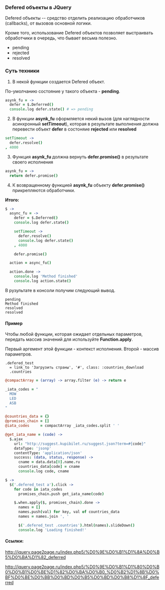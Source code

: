 ### Defered объекты в JQuery

Defered объекты -- средство отделить реализацию обработчиков (callbacks), от вызовов основной логики.

Кроме того, использование Defered объектов позволяет выстраивать обработчики в очередь, что бывает весьма полезно.

- pending
- rejected
- resolved

### Суть техники

1) В некой функции создается Defered объект.

По-умолчанию состояние у такого объекта - **pending**.

```coffeescript
asynk_fu = ->
  defer = $.Deferred()
  console.log defer.state() # => pending
```

2) В функции **asynk_fu** оформляется некий вызов (для наглядности асинхронный **setTimeout**), которая в результате выполнения должна перевести объект **defer** в состоняие **rejected** или **resolved**

```coffeescript
setTimeout ->
  defer.resolve()
, 4000
```

3) Функция **asynk_fu** должна вернуть **defer.promise()** в результате своего исполнения

```coffeescript
asynk_fu = ->
  return defer.promise()
```

4) К возвращенному функцией **asynk_fu** объекту **defer.promise()** прикрепляются обработчики.

**Итого:**

```coffeescript
$ ->
  async_fu = ->
    defer = $.Deferred()
    console.log defer.state()

    setTimeout ->
      defer.resolve()
      console.log defer.state()
    , 4000

    defer.promise()

  action = async_fu()

  action.done ->
    console.log 'Method finished'
    console.log action.state()
```

В рузультате в консоли получим следующий вывод.

```
pending
Method finished
resolved
resolved
```

#### Пример

Чтобы любой функции, которая ожидает отдельных параметров, передать массив значений для используйте **Function.apply**.

Первый аргемент этой функции - контекст исполнения. Второй - массив параметров.


```haml
.defered_test
  = link_to 'Загрузить страны', '#', class: :countries_download
  .countries
```

```coffeescript
@compactArray = (array) -> array.filter (e) -> return e

_iata_codes = "
  MOW
  LED
  ASB
"

@countries_data = {}
@promises_chain = []
@iata_codes     = compactArray _iata_codes.split ' '

@get_iata_name = (code) ->
  $.ajax
    url: "http://suggest.kupibilet.ru/suggest.json?term=#{code}"
    dataType: 'jsonp'
    contentType: 'application/json'
    success: (data, status, response) ->
      cname = data.data[0].name.ru
      countries_data[code] = cname
      console.log code, cname

$ ->
  $('.defered_test a').click ->
    for code in iata_codes
      promises_chain.push get_iata_name(code)

    $.when.apply($, promises_chain).done ->
      names = []
      names.push(val) for key, val of countries_data
      names = names.join ', '

      $('.defered_test .countries').html(names).slideDown()
      console.log 'Loading finished!'      
```

#### Ссылки:

http://jquery.page2page.ru/index.php5/%D0%9E%D0%B1%D1%8A%D0%B5%D0%BA%D1%82_deferred

http://jquery.page2page.ru/index.php5/%D0%9E%D0%B1%D1%80%D0%B0%D0%B1%D0%BE%D1%82%D0%BA%D0%B0_%D0%B2%D1%8B%D0%BF%D0%BE%D0%BB%D0%BD%D0%B5%D0%BD%D0%B8%D1%8F_deferred

